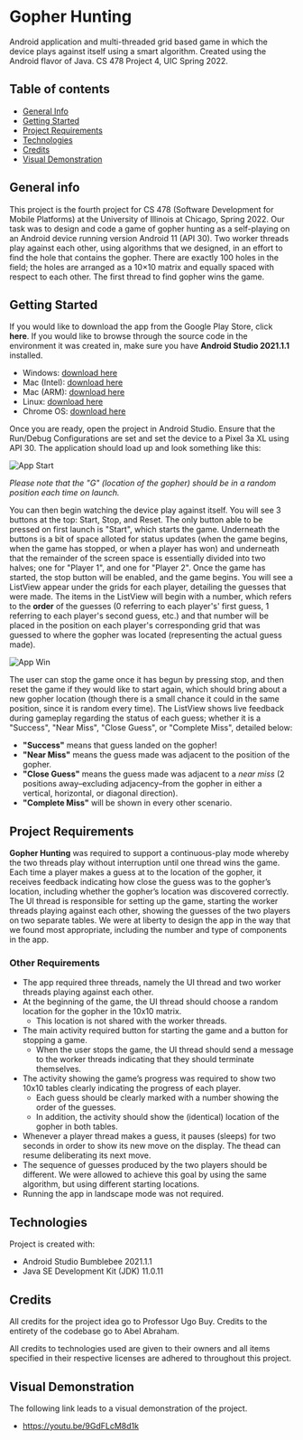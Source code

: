 # Gopher Hunting
Android application and multi-threaded grid based game in which the device plays against itself using a smart algorithm. Created using the Android flavor of Java. CS 478 Project 4, UIC Spring 2022.

## Table of contents
* [General Info](#general-info)
* [Getting Started](#getting-started)
* [Project Requirements](#project-requirements)
* [Technologies](#technologies)
* [Credits](#credits)
* [Visual Demonstration](#visual-demonstration)

## General info
This project is the fourth project for CS 478 (Software Development for Mobile Platforms) at the University of Illinois at Chicago, Spring 2022. Our task was to design and code a game of gopher hunting as a self-playing on an Android device running version Android 11 (API 30). Two worker threads play against each other, using algorithms that we designed, in an effort to find the hole that contains the gopher. There are exactly 100 holes in the field; the holes are arranged as a 10×10 matrix and equally spaced with respect to each other. The first thread to find gopher wins the game.

## Getting Started
If you would like to download the app from the Google Play Store, click **here**. If you would like to browse through the source code in the environment it was created in, make sure you have **Android Studio 2021.1.1** installed.
* Windows: [download here](https://redirector.gvt1.com/edgedl/android/studio/install/2021.1.1.20/android-studio-2021.1.1.20-windows.exe)
* Mac (Intel): [download here](https://redirector.gvt1.com/edgedl/android/studio/install/2021.1.1.20/android-studio-2021.1.1.20-mac.dmg)
* Mac (ARM): [download here](https://redirector.gvt1.com/edgedl/android/studio/install/2021.1.1.20/android-studio-2021.1.1.20-mac_arm.dmg)
* Linux: [download here](https://redirector.gvt1.com/edgedl/android/studio/ide-zips/2021.1.1.20/android-studio-2021.1.1.20-linux.tar.gz)
* Chrome OS: [download here](https://redirector.gvt1.com/edgedl/android/studio/install/2021.1.1.20/android-studio-2021.1.1.20-cros.deb)

Once you are ready, open the project in Android Studio. Ensure that the Run/Debug Configurations are set and set the device to a Pixel 3a XL using API 30. The application should load up and look something like this:

![App Start](images/app_start.png)


*Please note that the "G" (location of the gopher) should be in a random position each time on launch.*


You can then begin watching the device play against itself. You will see 3 buttons at the top: Start, Stop, and Reset. The only button able to be pressed on first launch is "Start", which starts the game. Underneath the buttons is a bit of space alloted for status updates (when the game begins, when the game has stopped, or when a player has won) and underneath that the remainder of the screen space is essentially divided into two halves; one for "Player 1", and one for "Player 2". Once the game has started, the stop button will be enabled, and the game begins. You will see a ListView appear under the grids for each player, detailing the guesses that were made. The items in the ListView will begin with a number, which refers to the **order** of the guesses (0 referring to each player's' first guess, 1 referring to each player's second guess, etc.) and that number will be placed in the position on each player's corresponding grid that was guessed to where the gopher was located (representing the actual guess made).


![App Win](images/app_win.png)


The user can stop the game once it has begun by pressing stop, and then reset the game if they would like to start again, which should bring about a new gopher location (though there is a small chance it could in the same position, since it is random every time). The ListView shows live feedback during gameplay regarding the status of each guess; whether it is a "Success", "Near Miss", "Close Guess", or "Complete Miss", detailed below:


* **"Success"** means that guess landed on the gopher! 
* **"Near Miss"** means the guess made was adjacent to the position of the gopher.
* **"Close Guess"** means the guess made was adjacent to a *near miss* (2 positions away–excluding adjacency–from the gopher in either a vertical, horizontal, or diagonal direction).
* **"Complete Miss"** will be shown in every other scenario.


## Project Requirements
**Gopher Hunting** was required to support a continuous-play mode whereby the two threads play without interruption until one thread wins the game. Each time a player makes a guess at to the location of the gopher, it receives feedback indicating how close the guess was to the gopher’s location, including whether the gopher’s location was discovered correctly. The UI thread is responsible for setting up the game, starting the worker threads playing against each other, showing the guesses of the two players on two separate tables. We were at liberty to design the app in the way that we found most appropriate, including the number and type of components in the app.

### Other Requirements ###
* The app required three threads, namely the UI thread and two worker threads playing against each other.
* At the beginning of the game, the UI thread should choose a random location for the gopher in the 10x10 matrix.
    * This location is not shared with the worker threads.
* The main activity required button for starting the game and a button for stopping a game.
    * When the user stops the game, the UI thread should send a message to the worker threads indicating that they should terminate themselves.
* The activity showing the game’s progress was required to show two 10x10 tables clearly indicating the progress of each player.
    * Each guess should be clearly marked with a number showing the order of the guesses.
    * In addition, the activity should show the (identical) location of the gopher in both tables.
* Whenever a player thread makes a guess, it pauses (sleeps) for two seconds in order to show its new move on the display. The thead can resume deliberating its next move.
* The sequence of guesses produced by the two players should be different. We were allowed to achieve this goal by using the same algorithm, but using different starting locations.
* Running the app in landscape mode was not required.
    
## Technologies
Project is created with:
* Android Studio Bumblebee 2021.1.1
* Java SE Development Kit (JDK) 11.0.11

## Credits
All credits for the project idea go to Professor Ugo Buy. Credits to the entirety of the codebase go to Abel Abraham. 

All credits to technologies used are given to their owners and all items specified in their respective licenses are adhered to throughout this project.  

## Visual Demonstration
The following link leads to a visual demonstration of the project.
* https://youtu.be/9GdFLcM8d1k
